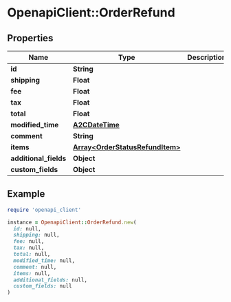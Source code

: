 # OpenapiClient::OrderRefund

## Properties

| Name | Type | Description | Notes |
| ---- | ---- | ----------- | ----- |
| **id** | **String** |  | [optional] |
| **shipping** | **Float** |  | [optional] |
| **fee** | **Float** |  | [optional] |
| **tax** | **Float** |  | [optional] |
| **total** | **Float** |  | [optional] |
| **modified_time** | [**A2CDateTime**](A2CDateTime.md) |  | [optional] |
| **comment** | **String** |  | [optional] |
| **items** | [**Array&lt;OrderStatusRefundItem&gt;**](OrderStatusRefundItem.md) |  | [optional] |
| **additional_fields** | **Object** |  | [optional] |
| **custom_fields** | **Object** |  | [optional] |

## Example

```ruby
require 'openapi_client'

instance = OpenapiClient::OrderRefund.new(
  id: null,
  shipping: null,
  fee: null,
  tax: null,
  total: null,
  modified_time: null,
  comment: null,
  items: null,
  additional_fields: null,
  custom_fields: null
)
```

